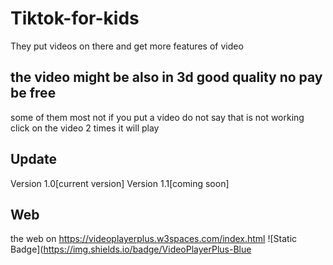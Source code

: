 # Tiktok-for-kids
They put videos on there and get more features of video
## the video might be also in 3d good quality no pay be free
some of them most not if you put a video do not say that is not working click on the video 2 times it will play
## Update
Version 1.0[current version]
Version 1.1[coming soon]
## Web
the web on https://videoplayerplus.w3spaces.com/index.html 
![Static Badge](https://img.shields.io/badge/VideoPlayerPlus-Blue


